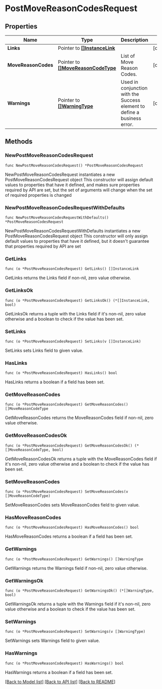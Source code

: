 # PostMoveReasonCodesRequest

## Properties

Name | Type | Description | Notes
------------ | ------------- | ------------- | -------------
**Links** | Pointer to [**[]InstanceLink**](InstanceLink.md) |  | [optional] 
**MoveReasonCodes** | Pointer to [**[]MoveReasonCodeType**](MoveReasonCodeType.md) | List of Move Reason Codes. | [optional] 
**Warnings** | Pointer to [**[]WarningType**](WarningType.md) | Used in conjunction with the Success element to define a business error. | [optional] 

## Methods

### NewPostMoveReasonCodesRequest

`func NewPostMoveReasonCodesRequest() *PostMoveReasonCodesRequest`

NewPostMoveReasonCodesRequest instantiates a new PostMoveReasonCodesRequest object
This constructor will assign default values to properties that have it defined,
and makes sure properties required by API are set, but the set of arguments
will change when the set of required properties is changed

### NewPostMoveReasonCodesRequestWithDefaults

`func NewPostMoveReasonCodesRequestWithDefaults() *PostMoveReasonCodesRequest`

NewPostMoveReasonCodesRequestWithDefaults instantiates a new PostMoveReasonCodesRequest object
This constructor will only assign default values to properties that have it defined,
but it doesn't guarantee that properties required by API are set

### GetLinks

`func (o *PostMoveReasonCodesRequest) GetLinks() []InstanceLink`

GetLinks returns the Links field if non-nil, zero value otherwise.

### GetLinksOk

`func (o *PostMoveReasonCodesRequest) GetLinksOk() (*[]InstanceLink, bool)`

GetLinksOk returns a tuple with the Links field if it's non-nil, zero value otherwise
and a boolean to check if the value has been set.

### SetLinks

`func (o *PostMoveReasonCodesRequest) SetLinks(v []InstanceLink)`

SetLinks sets Links field to given value.

### HasLinks

`func (o *PostMoveReasonCodesRequest) HasLinks() bool`

HasLinks returns a boolean if a field has been set.

### GetMoveReasonCodes

`func (o *PostMoveReasonCodesRequest) GetMoveReasonCodes() []MoveReasonCodeType`

GetMoveReasonCodes returns the MoveReasonCodes field if non-nil, zero value otherwise.

### GetMoveReasonCodesOk

`func (o *PostMoveReasonCodesRequest) GetMoveReasonCodesOk() (*[]MoveReasonCodeType, bool)`

GetMoveReasonCodesOk returns a tuple with the MoveReasonCodes field if it's non-nil, zero value otherwise
and a boolean to check if the value has been set.

### SetMoveReasonCodes

`func (o *PostMoveReasonCodesRequest) SetMoveReasonCodes(v []MoveReasonCodeType)`

SetMoveReasonCodes sets MoveReasonCodes field to given value.

### HasMoveReasonCodes

`func (o *PostMoveReasonCodesRequest) HasMoveReasonCodes() bool`

HasMoveReasonCodes returns a boolean if a field has been set.

### GetWarnings

`func (o *PostMoveReasonCodesRequest) GetWarnings() []WarningType`

GetWarnings returns the Warnings field if non-nil, zero value otherwise.

### GetWarningsOk

`func (o *PostMoveReasonCodesRequest) GetWarningsOk() (*[]WarningType, bool)`

GetWarningsOk returns a tuple with the Warnings field if it's non-nil, zero value otherwise
and a boolean to check if the value has been set.

### SetWarnings

`func (o *PostMoveReasonCodesRequest) SetWarnings(v []WarningType)`

SetWarnings sets Warnings field to given value.

### HasWarnings

`func (o *PostMoveReasonCodesRequest) HasWarnings() bool`

HasWarnings returns a boolean if a field has been set.


[[Back to Model list]](../README.md#documentation-for-models) [[Back to API list]](../README.md#documentation-for-api-endpoints) [[Back to README]](../README.md)


